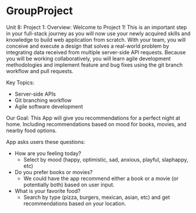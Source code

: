 # GroupProject

Unit 8: Project 1:
Overview: Welcome to Project 1! This is an important step in your full-stack journey as you will now use your newly acquired skills and knowledge to build web application from scratch. With your team, you will conceive and execute a design that solves a real-world problem by integrating data received from multiple server-side API requests. Because you will be working collaboratively, you will learn agile development methodologies and implement feature and bug fixes using the git branch workflow and pull requests.

Key Topics:
* Server-side APIs
* Git branching workflow
* Agile software development

Our Goal:
This App will give you recommendations for a perfect night at home. Including recommendations based on mood for books, movies, and nearby food options.

App asks users these questions:
* How are you feeling today?
  * Select by mood (happy, optimistic, sad, anxious, playful, slaphappy, etc)
* Do you prefer books or movies?
  * We could have the app recommend either a book or a movie (or potentially both) based on user input.
* What is your favorite food?
  * Search by type (pizza, burgers, mexican, asian, etc) and get recommendations based on your location.

